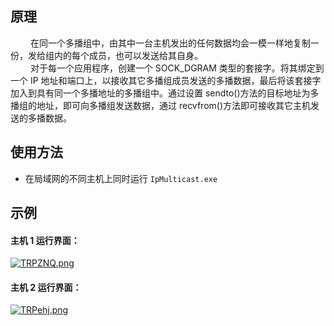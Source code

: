 ## 原理
&emsp;&emsp; 在同一个多播组中，由其中一台主机发出的任何数据均会一模一样地复制一份，发给组内的每个成员，也可以发送给其自身。<br>
&emsp;&emsp; 对于每一个应用程序，创建一个 SOCK_DGRAM 类型的套接字。将其绑定到一个 IP 地址和端口上，以接收其它多播组成员发送的多播数据，最后将该套接字加入到具有同一个多播地址的多播组中。通过设置 sendto()方法的目标地址为多播组的地址，即可向多播组发送数据，通过 recvfrom()方法即可接收其它主机发送的多播数据。

## 使用方法

+ 在局域网的不同主机上同时运行 `IpMulticast.exe` 

## 示例

<h4>主机 1 运行界面：</h4>

[![TRPZNQ.png](https://s4.ax1x.com/2021/12/30/TRPZNQ.png)](https://imgtu.com/i/TRPZNQ)

<h4>主机 2 运行界面：</h4>

[![TRPehj.png](https://s4.ax1x.com/2021/12/30/TRPehj.png)](https://imgtu.com/i/TRPehj)
